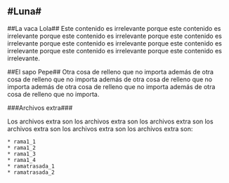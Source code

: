 #Luna#
---
##La vaca Lola##
Este contenido es irrelevante porque este contenido es irrelevante porque este contenido es irrelevante porque este contenido es irrelevante porque este contenido es irrelevante porque este contenido es irrelevante porque este contenido es irrelevante porque este contenido es irrelevante.

##El sapo Pepe##
Otra cosa de relleno que no importa además de otra cosa de relleno que no importa además de otra cosa de relleno que no importa además de otra cosa de relleno que no importa además de otra cosa de relleno que no importa.


###Archivos extra###

Los archivos extra son los archivos extra son los archivos extra son los archivos extra son los archivos extra son los archivos extra son:

	* rama1_1
	* rama1_2
	* rama1_3
	* rama1_4
	* ramatrasada_1
	* ramatrasada_2





